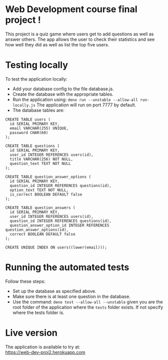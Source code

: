# Web Development course final project !
This project is a quiz game where users get to add questions as well as answer others. The app allows the user to check their statistics and see how well they did as well as list the top five users.

# Testing locally
To test the application locally:
- Add your database config to the file database.js.
- Create the database with the appropriate tables.
- Run the application using:  `deno run --unstable --allow-all run-locally.js` The application will run on port 7777 by default.
- The database tables are:
```
CREATE TABLE users (
  id SERIAL PRIMARY KEY,
  email VARCHAR(255) UNIQUE,
  password CHAR(60)
);

CREATE TABLE questions (
  id SERIAL PRIMARY KEY,
  user_id INTEGER REFERENCES users(id),
  title VARCHAR(256) NOT NULL,
  question_text TEXT NOT NULL
);

CREATE TABLE question_answer_options (
  id SERIAL PRIMARY KEY,
  question_id INTEGER REFERENCES questions(id),
  option_text TEXT NOT NULL,
  is_correct BOOLEAN DEFAULT false
);

CREATE TABLE question_answers (
  id SERIAL PRIMARY KEY,
  user_id INTEGER REFERENCES users(id),
  question_id INTEGER REFERENCES questions(id),
  question_answer_option_id INTEGER REFERENCES question_answer_options(id),
  correct BOOLEAN DEFAULT false
);

CREATE UNIQUE INDEX ON users((lower(email)));
```
# Running the automated tests
Follow these steps:
- Set up the database as specified above.
- Make sure there is at least one question in the database.
- Use the command: `deno test --allow-all --unstable` given you are the root folder of the application where the ``tests`` folder exists. If not specify where the tests folder is.

# Live version
The application is available to try at:\
https://web-dev-proj2.herokuapp.com


